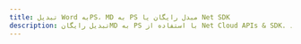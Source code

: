 ---title: تبدیل Word بهPS، MD به PS مبدل رایگان یا Net SDKdescription: تبدیل رایگانMD به PS با استفاده از Net Cloud APIs & SDK. همچنین اسناد Microsoft Word و OpenOffice را در Cloud ایجاد، ویرایش و رندر کنید.---